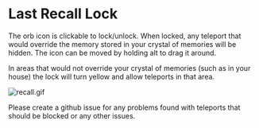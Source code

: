 # Last Recall Lock
The orb icon is clickable to lock/unlock. When locked, any teleport that would override the memory stored in your crystal of memories will be hidden.
The icon can be moved by holding alt to drag it around.

In areas that would not override your crystal of memories (such as in your house) the lock will turn yellow and 
allow teleports in that area.

![recall.gif](https://github.com/pelletier2017/runelite-last-recall-lock/blob/master/assets/LastRecallLock.gif)

Please create a github issue for any problems found with teleports that should be blocked or any other issues.
